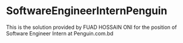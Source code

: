 # SoftwareEngineerInternPenguin
This is the solution provided by FUAD HOSSAIN ONI for the position of Software Engineer Intern at Penguin.com.bd
